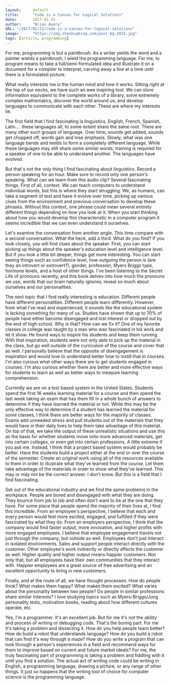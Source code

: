 ```yaml
---
layout:     default 
title:      "Code is a Canvas for Logical Solutions"
date:       2017-01-22
author:     "Brian Avery"
URL: "/2017/01/22/code-is-a-canvas-for-logical-solutions"
image:      "https://img.zhaohuabing.com/post-bg-2015.jpg"
tags: [article, programming]
---
```



For me, programming is but a paintbrush. As a writer yields the word and a painter wields a paintbrush, I wield the programming language. For me, to program means to take a full/semi-formulated idea and illustrate it on a document for a compiler to interpret, carving away a line at a time until there is a formulated picture.

What really interests me is the human mind and how it works. Sitting right at the top of our necks, we have such an awe inspiring tool. We can store information equivalent to the complete works of a library, solve extremely complex mathematics, discover the world around us, and develop languages to communicate with each other. These are where my interests lie.

The first field that I find fascinating is linguistics. English, French, Spanish, Latin.... these languages all, to some extent share the same root. There are many other such groups of language. Over time, sounds get added, sounds get chopped off, words gain and lose emphasis. Slowly, what was one language bends and melds to form a completely different language. While these languages may still share some similar words, training is required for a speaker of one to be able to understand another. The languages have evolved.

But that's not the only thing I find fascinating about linguistics. Record a person speaking for an hour. Make sure to record only one person's speaking. What can we learn from this audio clip? Several fascinating things. First of all, context. We can teach computers to understand individual words, but this is where they start struggling. We, as humans, can take a segment of text and have it evolve over time, picking up various clues from the environment and previous conversation to develop these phrases. Without this context, one phrase could mean several entirely different things depending on how you look at it. When you start thinking about how you would develop this characteristic in a computer program it seems incredible that we can even understand it ourselves.

Let's examine the conversation from another angle. This time compare with a second conversation. What the heck, add a third. What do you find? If you look closely, you will find clues about the speaker. First, you can start picking up things about the speaker's education level and intelligence level. But if you look a little bit deeper, things get more interesting. You can start seeing things such as confidence level, how outgoing the person is (are they an introvert or extrovert?), gender, profession, Myers Briggs type, hormone levels, and a host of other things. I've been listening to the Secret Life of pronouns recently, and this book delves into how much the pronouns we use, words that our brain naturally ignores, reveal so much about ourselves and our personalities.

The next topic that I find really interesting is education. Different people have different personalities. Different people learn differently. However, from what I've read and experienced, it sounds like the educational system is lacking something for many of us. Studies have shown that up to 70% of people have either become disengaged and lost interest or dropped out by the end of high school. Why is that? How can we fix it? One of my favorite classes in college was taught by a man who was fascinated in his work and let it show. He found ways to inspire his students and keep them running. With that inspiration, students were not only able to pick up the material in the class, but go well outside of the curriculum of the course and cover that as well. I personally believe that the opposite of disengagement is inspiration and would love to understand better how to instill that in courses. I'm also curious what other ways there are to get students engaged in courses. I'm also curious whether there are better and more effective ways for students to learn as well as better ways to measure learning comprehension.

Currently we are on a test based system in the United States. Students spend the first 16 weeks learning material for a course and then spend the last week taking an exam that has them fill in a whole bunch of answers to determine if they have learned the material or not. While this may be the only effective way to determine if a student has learned the material for some classes, I think there are better ways for the majority of classes. Exams add unneeded stress and pull students out of the materials that they would have in their daily lives to help them take advantage of this material. On top of that, we take the output of these unrealistic situations and use this as the basis for whether students move onto more advanced materials, get into certain colleges, or even get into certain professions. A little extreme if you ask me. Instead, I think that a project based system would probably be better. Have the students build a project either at the end or over the course of the semester. Create an original work using all of the resources available to them in order to illustrate what they've learned from the course. Let them take advantage of the materials in order to show what they've learned. This may or may not be the correct answer. I don't know. But this is a field that I find fascinating.

Get out of the educational industry and we find the same problems in the workplace. People are bored and disengaged with what they are doing. They bounce from job to job and often don't want to be at the one that they have. For some place that people spend the majority of their lives at, I find this incredible. From an employee's perspective, I believe that each and every person would feel more excited, engaged, and fulfilled if they were fascinated by what they do. From an employers perspective, I think that the company would find faster output, more innovation, and higher profits with more engaged employees. I believe that employee engagement travels not just through the company, but outside as well. Employees don't just interact in isolated environments. Sales and support people interact directly with the customer. Other employee's work indirectly or directly affects the customer as well. Higher quality and higher output means happier customers. Not only that, but all employees have their own communities that they interact with. Happier employees are a great source of free advertising and an excellent opportunity to bring in new customers.

Finally, and at the route of all, we have thought processes. How do people think? What makes them happy? What makes them excited? What varies about the personality between two people? Do people in similar professions share similar interests? I love studying topics such as Myers-Briggs/Jung personality tests, motivation books, reading about how different cultures operate, etc.

Yes, I'm a programmer. It's an excellent job. But for me it's not the ability and process of writing or debugging code. That's the boring part. For me it's taking a problem and dissecting it. How do you help people learn better? How do build a robot that understands language? How do you build a robot that can find it's way through a maze? How do you write a program that can look through a person's experiences in a field and recommend ways for them to improve based on current and future market ideals? For me, the truly fascinating part of programming is taking a problem and fiddling with it until you find a solution. The actual act of writing code could be writing in English, a programming language, drawing a picture, or any range of other things. It just so happens that the writing tool of choice for computer science is the programming language.
